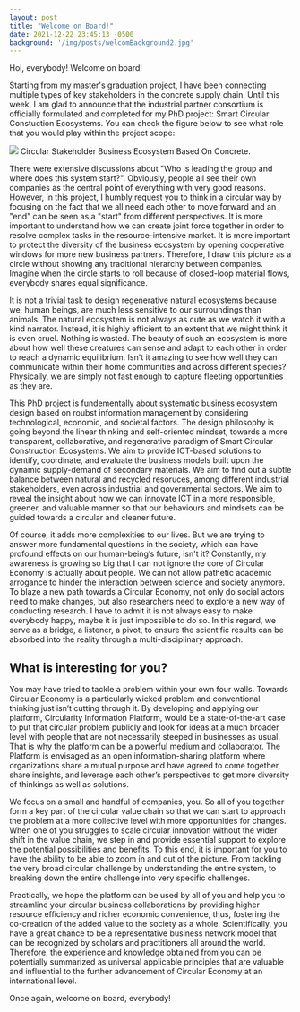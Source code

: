 ```yaml
---
layout: post
title: "Welcome on Board!"
date: 2021-12-22 23:45:13 -0500
background: '/img/posts/welcomBackground2.jpg'
---
```


<p>Hoi, everybody! Welcome on board!</p>

<p>Starting from my master's graduation project, I have been connecting multiple types of key stakeholders in the concrete supply chain. Until this week, I am glad to announce that the industrial partner consortium is officially formulated and completed for my PhD project: Smart Circular Constuction Ecosystems. You can check the figure below to see what role that you would play within the project scope:</p>

<img class="img-fluid" src="https://raw.githubusercontent.com/Yifei-Yu-UTwente/SCCE/master/img/posts/Welcome.png">
<span class="caption text-muted">Circular Stakeholder Business Ecosystem Based On Concrete.</span>

<p>There were extensive discussions about "Who is leading the group and where does this system start?". Obviously, people all see their own companies as the central point of everything with very good reasons. However, in this project, I humbly request you to think in a circular way by focusing on the fact that we all need each other to move forward and an "end" can be seen as a "start" from different perspectives. It is more important to understand how we can create joint force together in order to resolve complex tasks in the resource-intensive market. It is more important to protect the diversity of the business ecosystem by opening cooperative windows for more new business partners. Therefore, I draw this picture as a circle without showing any traditional hierarchy between companies. Imagine when the circle starts to roll because of closed-loop material flows, everybody shares equal significance.</p>

<p>It is not a trivial task to design regenerative natural ecosystems because we, human beings, are much less sensitive to our surroundings than animals. The natural ecosystem is not always as cute as we watch it with a kind narrator. Instead, it is highly efficient to an extent that we might think it is even cruel. Nothing is wasted. The beauty of such an ecosystem is more about how well these creatures can sense and adapt to each other in order to reach a dynamic equilibrium. Isn't it amazing to see how well they can communicate within their home communities and across different species? Physically, we are simply not fast enough to capture fleeting opportunities as they are.</p>

<p>This PhD project is fundementally about systematic business ecosystem design based on roubst information management by considering technological, economic, and societal factors. The design philosophy is going beyond the linear thinking and self-oriented mindset, towards a more transparent, collaborative, and regenerative paradigm of Smart Circular Construction Ecosystems. We aim to provide ICT-based solutions to identify, coordinate, and evaluate the business models built upon the dynamic supply-demand of secondary materials. We aim to find out a subtle balance between natural and recycled resoruces, among different industrial stakeholders, even across industrial and governmental sectors. We aim to reveal the insight about how we can innovate ICT in a more responsible, greener, and valuable manner so that our behaviours and mindsets can be guided towards a circular and cleaner future.</p>

<p>Of course, it adds more complexities to our lives. But we are trying to answer more fundamental questions in the society, which can have profound effects on our human-being’s future, isn't it? Constantly, my awareness is growing so big that I can not ignore the core of Circular Economy is actually about people. We can not allow pathetic academic arrogance to hinder the interaction between science and society anymore. To blaze a new path towards a Circular Economy, not only do social actors need to make changes, but also researchers need to explore a new way of conducting research. I have to admit it is not always easy to make everybody happy, maybe it is just impossible to do so. In this regard, we serve as a bridge, a listener, a pivot, to ensure the scientific results can be absorbed into the reality through a multi-disciplinary approach.</p>

<h2 class="section-heading">What is interesting for you?</h2>

<p>You may have tried to tackle a problem within your own four walls. Towards Circular Economy is a particularly wicked problem and conventional thinking just isn’t cutting through it. By developing and applying our platform, Circularity Information Platform, would be a state-of-the-art case to put that circular problem publicly and look for ideas at a much broader level with people that are not necessarily steeped in businesses as usual. That is why the platform can be a powerful medium and collaborator. The Platform is envisaged as an open information-sharing platform where organizations share a mutual purpose and have agreed to come together, share insights, and leverage each other’s perspectives to get more diversity of thinkings as well as solutions.</p>

<p>We focus on a small and handful of companies, you. So all of you together form a key part of the circular value chain so that we can start to approach the problem at a more collective level with more opportunities for changes. When one of you struggles to scale circular innovation without the wider shift in the value chain, we step in and provide essential support to explore the potential possibilities and benefits. To this end, it is important for you to have the ability to be able to zoom in and out of the picture. From tackling the very broad circular challenge by understanding the entire system, to breaking down the entire challenge into very specific challenges.</p>
  
<p>Practically, we hope the platform can be used by all of you and help you to streamline your circular business collaborations by providing higher resource efficiency and richer economic convenience, thus, fostering the co-creation of the added value to the society as a whole. Scientifically, you have a great chance to be a representative business network model that can be recognized by scholars and practitioners all around the world. Therefore, the experience and knowledge obtained from you can be potentially summarized as universal applicable principles that are valuable and influential to the further advancement of Circular Economy at an international level.</p>
  
<p>Once again, welcome on board, everybody!</p>
